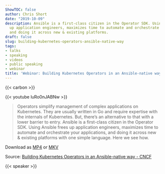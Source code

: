 ```yaml
---
ShowTOC: false
author: Chris Short
date: "2019-10-09"
description: Ansible is a first-class citizen in the Operator SDK. Using Ansible frees
  up application engineers, maximizes time to automate and orchestrate your applications,
  and doing it across new & existing platforms.
draft: false
slug: building-kubernetes-operators-ansible-native-way
tags:
- talks
- speaking
- videos
- public speaking
- webinar
title: 'Webinar: Building Kubernetes Operators in an Ansible-native way'
---
```


{{< carbon >}}

{{< youtube luRo0nJABNw >}}

> Operators simplify management of complex applications on Kubernetes. They are usually written in Go and require expertise with the internals of Kubernetes. But, there’s an alternative to that with a lower barrier to entry. Ansible is a first-class citizen in the Operator SDK. Using Ansible frees up application engineers, maximizes time to automate and orchestrate your applications, and doing it across new & existing platforms with one simple language. Here we see how.

Download as [MP4](https://shortcdn.com/chrisshort/Building-Kubernetes-Operators-in-an-Ansible-native-way.mp4) or [MKV](https://shortcdn.com/chrisshort/Building-Kubernetes-Operators-in-an-Ansible-native-way.mkv)

Source: [Building Kubernetes Operators in an Ansible-native way - CNCF](https://www.cncf.io/online-programs/building-kubernetes-operators-in-an-ansible-native-way/)

{{< speaker >}}


